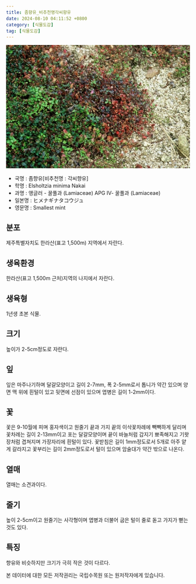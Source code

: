 ```yaml
---
title: 좀향유_비추천명각씨향유
date: 2024-08-10 04:11:52 +0800
category: [식물도감]
tag: [식물도감]
---
```




![좀향유[비추천명 : 각씨향유]](/assets/img/fileUpload/plants/basic/Labiatae/Elsholtzia/9202/1_th2.JPG)
- 국명 : 좀향유[비추천명 : 각씨향유]
- 학명 : Elsholtzia minima Nakai
- 과명 : 앵글러 - 꿀풀과 (Lamiaceae) APG Ⅳ- 꿀풀과 (Lamiaceae)
- 일본명 : ヒメナギナタコウジュ
- 영문명 : Smallest mint


## 분포
제주특별자치도 한라산(표고 1,500m) 지역에서 자란다.
## 생육환경
한라산(표고 1,500m 근처)지역의 나지에서 자란다.
## 생육형
1년생 초본 식물.
## 크기
높이가 2-5cm정도로 자란다.
## 잎
잎은 마주나기하며 달걀모양이고 길이 2-7mm, 폭 2-5mm로서 톱니가 약간 있으며 양면 맥 위에 흰털이 있고 뒷면에 선점이 있으며 엽병은 길이 1-2mm이다.
## 꽃
꽃은 9-10월에 피며 홍자색이고 원줄기 끝과 가지 끝의 이삭꽃차례에 빽빽하게 달리며 꽃차례는 길이 2-13mm이고 포는 달걀모양이며 끝이 바늘처럼 갑지기 뾰족해지고 기왓장처럼 겹쳐지며 가장자리에 흰털이 있다. 꽃받침은 길이 1mm정도로서 5개로 아주 얕게 갈라지고 꽃부리는 길이 2mm정도로서 털이 있으며 암술대가 약간 밖으로 나온다.
## 열매
열매는 소견과이다.
## 줄기
높이 2-5cm이고 원줄기는 사각형이며 엽병과 더불어 굽은 털이 줄로 돋고 가지가 뻗는 것도 있다.
## 특징
향유와 비슷하지만 크기가 극히 작은 것이 다르다.






본 데이터에 대한 모든 저작권리는 국립수목원 또는 원저작자에게 있습니다.
